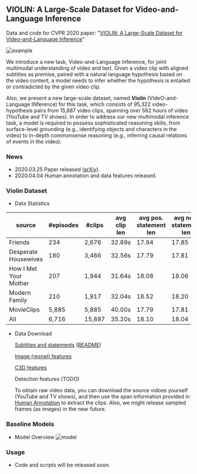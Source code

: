 ## VIOLIN: A Large-Scale Dataset for Video-and-Language Inference
Data and code for CVPR 2020 paper: "[VIOLIN: A Large-Scale Dataset for Video-and-Language Inference](https://arxiv.org/pdf/2003.11618.pdf)"

![example](imgs/example.png)

We introduce a new task, Video-and-Language Inference, for joint multimodal understanding of video and text. Given a video clip with aligned subtitles as premise, paired with a natural language hypothesis based on the video content, a model needs to infer whether the hypothesis is entailed or contradicted by the given video clip. 

Also, we present a new large-scale dataset, named *__Violin__* (VIdeO-and-Language INference) for this task, which consists of 95,322 video-hypothesis pairs from 15,887 video clips, spanning over 582 hours of video (YouTube and TV shows). In order to address our new multimodal inference task, a model is required to possess sophisticated reasoning skills, from surface-level grounding (e.g., identifying objects and characters in the video) to in-depth commonsense reasoning (e.g., inferring causal relations of events in the video).

### News
- 2020.03.25 Paper released ([arXiv](https://arxiv.org/pdf/2003.11618.pdf)).
- 2020.04.04 Human annotation and data features released.


### Violin Dataset
- Data Statistics

source | #episodes | #clips | avg clip len | avg pos. statement len | avg neg. statement len | avg subtitle len
------ | -------- | ----- | ------------ | ---------------------- | ---------------------- | ----------------
Friends|234|2,676|32.89s|17.94|17.85|72.80
Desperate Housewives|180|3,466|32.56s|17.79|17.81|69.19
How I Met Your Mother|207|1,944|31.64s|18.08|18.06|76.78
Modern Family|210|1,917|32.04s|18.52|18.20|98.50
MovieClips|5,885|5,885|40.00s|17.79|17.81|69.20
All|6,716|15,887|35.20s|18.10|18.04|76.40

- Data Download

  [Subtitles and statements](https://drive.google.com/file/d/15XS7F_En90CHnSLrRmQ0M1bqEObuqt1-/view?usp=sharing) ([README](https://drive.google.com/open?id=1titZ7HIvzjCQvGasc1qcDlTooTxoufbI))

  [Image (resnet) features](https://drive.google.com/open?id=1YmbXgHQ0gVNGJoUtvr4ozBBd7bVhVQun)

  [C3D features](https://drive.google.com/open?id=1YmbXgHQ0gVNGJoUtvr4ozBBd7bVhVQun)

  Detection features (TODO)
  
  To obtain raw video data, you can download the source vidoes yourself (YouTube and TV shows), and then use the span information provided in [Human Annotation](https://drive.google.com/file/d/15XS7F_En90CHnSLrRmQ0M1bqEObuqt1-/view?usp=sharing) to extract the clips. Also, we might release sampled frames (as images) in the near future.

### Baseline Models
- Model Overview
![model](imgs/model.png)

### Usage
- Code and scripts will be released soon.

[comment]: # (### Citation)

